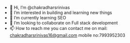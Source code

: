 - 👋 Hi, I’m @chakradharsrinivas
- 👀 I’m interested in building and learning new things
- 🌱 I’m currently learning SEO
- 💞️ I’m looking to collaborate on Full stack development
- 📫 How to reach me 
you can contact me on 
mail: chakradharsrinivas16@gmail.com
mobile no:7993952303

<!---
chakradharsrinivas/chakradharsrinivas is a ✨ special ✨ repository because its `README.md` (this file) appears on your GitHub profile.
You can click the Preview link to take a look at your changes.
--->
